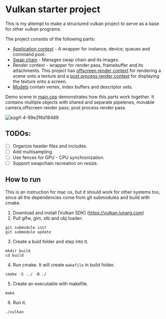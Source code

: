 # Vulkan starter project

This is my attempt to make a structured vulkan project to serve as a base for other vulkan programs.

The project consists of the following parts: 
 - [Application context](https://github.com/grigoryoskin/vulkan-project-starter/blob/master/src/app-context/VulkanApplicationContext.h) - A wrapper for instance, device, queues and command pool.
 - [Swap chain](https://github.com/grigoryoskin/vulkan-project-starter/blob/master/src/app-context/VulkanSwapchain.h) - Manages swap chain and its images.
 - Render context - wrapper for render pass, framebuffer and its attachments. This project has [offscreen render context](https://github.com/grigoryoskin/vulkan-project-starter/blob/master/src/render-context/OffscreenRenderContext.h) for rendering a scene onto a texture and a [post process render context](https://github.com/grigoryoskin/vulkan-project-starter/blob/master/src/render-context/PostProcessRenderContext.h) for displaying the texture onto a screen.
 - [Models](https://github.com/grigoryoskin/vulkan-project-starter/tree/master/src/scene/models) contain vertex, index buffers and descriptor sets.

Demo scene in [main.cpp](https://github.com/grigoryoskin/vulkan-project-starter/blob/master/src/main.cpp) demonstrates how this parts work together. It contains multiple objects with shared and separate pipelenes, movable camera,offscreen render pass, post process render pass.

![ezgif-4-99e2f6d18489](https://user-images.githubusercontent.com/44236259/123562250-7c233a00-d7e8-11eb-9fee-a86363358d0b.gif)

## TODOs: 
- [ ] Organize header files and includes.
- [ ] Add multisampling.
- [ ] Use fences for GPU - CPU synchronization.
- [ ] Support swapchain recreation on resize.

## How to run
This is an instruction for mac os, but it should work for other systems too, since all the dependencies come from git submodules and build with cmake.
1. Download and install [Vulkan SDK] (https://vulkan.lunarg.com)
2. Pull glfw, glm, stb and obj loader:
```
git submudule init
git submodule update
```
3. Create a buld folder and step into it.
```
mkdir build
cd build
```
4. Run cmake. It will create `makefile` in build folder.
```
cmake -S ../ -B ./
```
5. Create an executable with makefile.
```
make
```
6. Run it.
```
./vulkan
```
